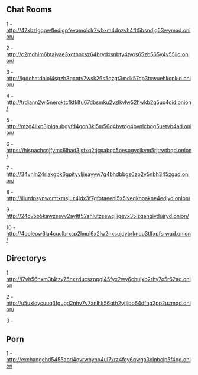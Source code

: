 ## Chat Rooms 

1 - http://47xbzlgqqwfledigpfevqmqlclr7wbxm4dnzvh4flt5bsndjq53wymad.onion/

2 - http://c2mdhim6btaiyae3xqthnxsz64brvdxsnbty4tvos65zb565y4v55iid.onion/

3 - http://lgdchatdnioj4sgzb3qcqtv7wsk26s5qzgt3mdk57cp3txwuehkcpkid.onion/

4 - http://trdiann2wi5nerqktcfktklfu67dbsmku2vzlkvlw52hwkb2q5ux4oid.onion/

5 - http://mzg4llxp3jplqaubgyfd4gop3ki5m56q4bvtdg4pvnlcbqg5uetvb4ad.onion/

6 - https://hispachcpjfymc6lhad3jsfxq2tjcpabqc5oesogvcjkvm5rjtrwtbqd.onion/

7 - http://34vnln24rlakgbk6gpityvljieayyw7q4bhdbbgs6zp2v5nbh345zgad.onion/

8 - http://iliurdpsynwcmtxmsjuz4jdx3f7gfotaeeni5x5lveqknoakne4edjyd.onion/

9 - http://24ov5b5kawzsevv2ayltf52shlutzsewcjligevx35izqahqivdujryd.onion/

10 - http://4opleow6la4cuulbrxcp2lmpl6x2lw2nxsujdybrknqu3tlfxpfsrwqd.onion/


## Directorys

1 - http://l7vh56hxm3t4tzy75nxzducszppgi45fyx2wy6chujxb2rhy7o5r62ad.onion

2 - http://u5uxloycuuq3fgugd2nhv7v7xnlhk56qth2ytjlpo64dfng2pp2uzmqd.onion/

3 - 

## Porn

1 - http://exchangehd5455aori4qvrwhyno4ul7xrz4foy6qwga3olnbclp5f4qd.onion
